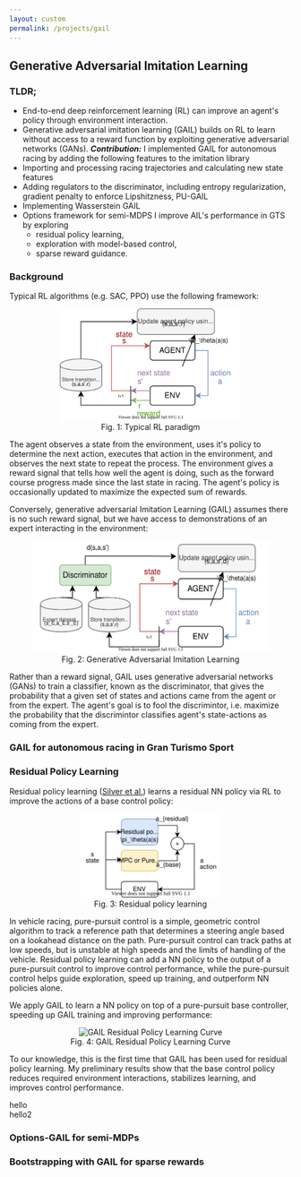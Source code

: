 ```yaml
---
layout: custom
permalink: /projects/gail
---
```


## Generative Adversarial Imitation Learning
### TLDR;
- End-to-end deep reinforcement learning (RL) can improve an agent's policy through environment interaction.
- Generative adversarial imitation learning (GAIL) builds on RL to learn without access to a reward function by exploiting generative adversarial networks (GANs).
**_Contribution:_** 
I implemented GAIL for autonomous racing by adding the following features to the imitation library
- Importing and processing racing trajectories and calculating new state features
- Adding regulators to the discriminator, including entropy regularization, gradient penalty to enforce Lipshitzness, PU-GAIL
- Implementing Wasserstein GAIL
- Options framework for semi-MDPS
I improve AIL's performance in GTS by exploring 
    - residual policy learning, 
    - exploration with model-based control, 
    - sparse reward guidance.

### Background
Typical RL algorithms (e.g. SAC, PPO) use the following framework:
<div style="text-align: center;">
<figure>
<img src="./figures/rl_diagram.svg" alt="RL Diagram" height="200"/>
    <figcaption>Fig. 1: Typical RL paradigm</figcaption>           
</figure>
</div>

The agent observes a state from the environment, uses it's policy to determine the next action, executes that action in the environment, and observes the next state to repeat the process. The environment gives a reward signal that tells how well the agent is doing, such as the forward course progress made since the last state in racing. The agent's policy is occasionally updated to maximize the expected sum of rewards.

Conversely, generative adversarial Imitation Learning (GAIL) assumes there is no such reward signal, but we have access to demonstrations of an expert interacting in the environment:
<div style="text-align: center;">
<figure>
<img src="./figures/gail_diagram.svg" alt="RL Diagram" height="200"/>
    <figcaption>Fig. 2: Generative Adversarial Imitation Learning</figcaption>           
</figure>
</div>

Rather than a reward signal, GAIL uses generative adversarial networks (GANs) to train a classifier, known as the discriminator, that gives the probability that a given set of states and actions came from the agent or from the expert. The agent's goal is to fool the discrimintor, i.e. maximize the probability that the discrimintor classifies agent's state-actions as coming from the expert. 

### GAIL for autonomous racing in Gran Turismo Sport


### Residual Policy Learning
Residual policy learning ([Silver et al.](https://arxiv.org/abs/1812.06298)) learns a residual NN policy via RL to improve the actions of a base control policy:

<div style="text-align: center;">
<figure>
<img src="./figures/residual_policy.svg" alt="RL Diagram" height="150"/>
    <figcaption>Fig. 3: Residual policy learning</figcaption>           
</figure>
</div>

In vehicle racing, pure-pursuit control is a simple, geometric control algorithm to track a reference path that determines a steering angle based on a lookahead distance on the path. Pure-pursuit control can track paths at low speeds, but is unstable at high speeds and the limits of handling of the vehicle. Residual policy learning can add a NN policy to the output of a pure-pursuit control to improve control performance, while the pure-pursuit control helps guide exploration, speed up training, and outperform NN policies alone. 

We apply GAIL to learn a NN policy on top of a pure-pursuit base controller, speeding up GAIL training and improving performance:

<div style="text-align: center;">
<figure>
<img src="./figures/gail_residual" alt="GAIL Residual Policy Learning Curve" height="150"/>
    <figcaption>Fig. 4: GAIL Residual Policy Learning Curve</figcaption>           
</figure>
</div>


To our knowledge, this is the first time that GAIL has been used for residual policy learning. My preliminary results show that the base control policy reduces required environment interactions, stabilizes learning, and improves control performance.

<div class="row">
  <div class="column">hello</div>
  <div class="column">hello2</div>
</div>

### Options-GAIL for semi-MDPs


### Bootstrapping with GAIL for sparse rewards

